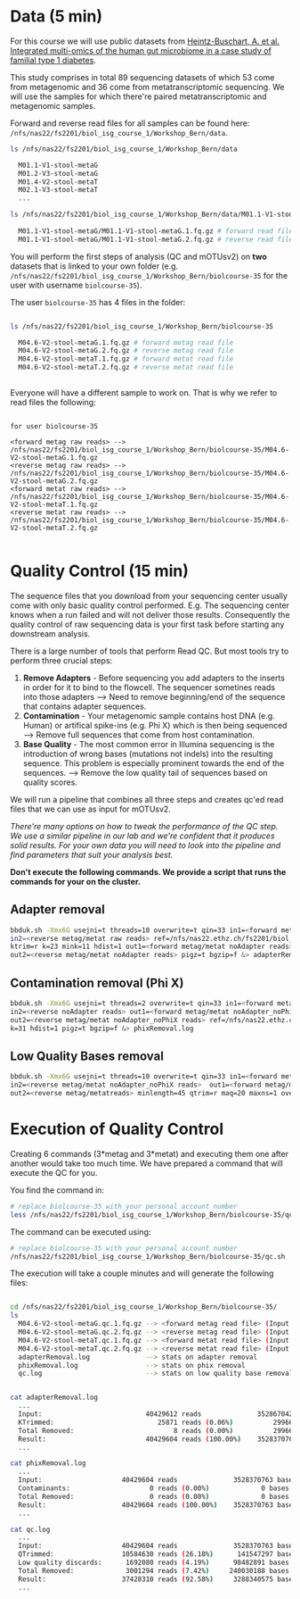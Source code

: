 
# Data (5 min)

For this course we will use public datasets from [Heintz-Buschart, A. et al. Integrated multi-omics of the human gut microbiome in a case study of familial type 1 diabetes](https://www.nature.com/articles/nmicrobiol2016180).

This study comprises in total 89 sequencing datasets of which 53 come from metagenomic and 36 come from metatranscriptomic sequencing. We will use the samples for which there're paired metatranscriptomic and metagenomic samples.

Forward and reverse read files for all samples can be found here: `/nfs/nas22/fs2201/biol_isg_course_1/Workshop_Bern/data`.

```bash
ls /nfs/nas22/fs2201/biol_isg_course_1/Workshop_Bern/data

  M01.1-V1-stool-metaG
  M01.2-V3-stool-metaG
  M01.4-V2-stool-metaT
  M02.1-V3-stool-metaT
  ...

ls /nfs/nas22/fs2201/biol_isg_course_1/Workshop_Bern/data/M01.1-V1-stool-metaG/*
  
  M01.1-V1-stool-metaG/M01.1-V1-stool-metaG.1.fq.gz # forward read file
  M01.1-V1-stool-metaG/M01.1-V1-stool-metaG.2.fq.gz # reverse read file
```

You will perform the first steps of analysis (QC and mOTUsv2) on **two** datasets that is linked to your own folder (e.g. `/nfs/nas22/fs2201/biol_isg_course_1/Workshop_Bern/biolcourse-35` for the user with username `biolcourse-35`).

The user `biolcourse-35` has 4 files in the folder:


```bash

ls /nfs/nas22/fs2201/biol_isg_course_1/Workshop_Bern/biolcourse-35

  M04.6-V2-stool-metaG.1.fq.gz # forward metag read file
  M04.6-V2-stool-metaG.2.fq.gz # reverse metag read file
  M04.6-V2-stool-metaT.1.fq.gz # forward metat read file
  M04.6-V2-stool-metaT.2.fq.gz # reverse metat read file
  
```

Everyone will have a different sample to work on. That is why we refer to read files the following:

```

for user biolcourse-35

<forward metag raw reads> --> /nfs/nas22/fs2201/biol_isg_course_1/Workshop_Bern/biolcourse-35/M04.6-V2-stool-metaG.1.fq.gz
<reverse metag raw reads> --> /nfs/nas22/fs2201/biol_isg_course_1/Workshop_Bern/biolcourse-35/M04.6-V2-stool-metaG.2.fq.gz
<forward metat raw reads> --> /nfs/nas22/fs2201/biol_isg_course_1/Workshop_Bern/biolcourse-35/M04.6-V2-stool-metaT.1.fq.gz
<reverse metat raw reads> --> /nfs/nas22/fs2201/biol_isg_course_1/Workshop_Bern/biolcourse-35/M04.6-V2-stool-metaT.2.fq.gz


```


# Quality Control (15 min)

The sequence files that you download from your sequencing center usually come with only basic quality control performed. E.g. The sequencing center knows when a run failed and will not deliver those results. Consequently the quality control of raw sequencing data is your first task before starting any downstream analysis. 

There is a large number of tools that perform Read QC. But most tools try to perform three crucial steps:

1. **Remove Adapters** - Before sequencing you add adapters to the inserts in order for it to bind to the flowcell. The sequencer sometines reads into those adapters --> Need to remove beginning/end of the sequence that contains adapter sequences.
2. **Contamination** - Your metagenomic sample contains host DNA (e.g. Human) or artifical spike-ins (e.g. Phi X) which is then being sequenced --> Remove full sequences that come from host contamination.
3. **Base Quality** - The most common error in Illumina sequencing is the introduction of wrong bases (mutations not indels) into the resulting sequence. This problem is especially prominent towards the end of the sequences. --> Remove the low quality tail of sequences based on quality scores. 

We will run a pipeline that combines all three steps and creates qc'ed read files that we can use as input for mOTUsv2.


*There're many options on how to tweak the performance of the QC step. We use a similar pipeline in our lab and we're confident that it produces solid results. For your own data you will need to look into the pipeline and find parameters that suit your analysis best.*


**Don't execute the following commands. We provide a script that runs the commands for your on the cluster.**

## Adapter removal


```bash
bbduk.sh -Xmx6G usejni=t threads=10 overwrite=t qin=33 in1=<forward metag/metat raw reads> \ 
in2=<reverse metag/metat raw reads> ref=/nfs/nas22.ethz.ch/fs2201/biol_isg_course_1/Workshop_Bern/bin/bbmap/resources/adapters.fa \
ktrim=r k=23 mink=11 hdist=1 out1=<forward metag/metat noAdapter reads>  \
out2=<reverse metag/metat noAdapter reads> pigz=t bgzip=f &> adapterRemoval.log
```

## Contamination removal (Phi X)

```bash
bbduk.sh -Xmx6G usejni=t threads=2 overwrite=t qin=33 in1=<forward metag/metat noAdapter reads> \
in2=<reverse noAdapter reads> out1=<forward metag/metat noAdapter_noPhiX reads> \
out2=<reverse metag/metat noAdapter_noPhiX reads> ref=/nfs/nas22.ethz.ch/fs2201/biol_isg_course_1/Workshop_Bern/bin/bbmap/resources/phix174_ill.ref.fa.gz \
k=31 hdist=1 pigz=t bgzip=f &> phixRemoval.log
```

## Low Quality Bases removal

```bash
bbduk.sh -Xmx6G usejni=t threads=10 overwrite=t qin=33 in1=<forward metag/metat noAdapter_noPhiX reads> \
in2=<reverse metag/metat noAdapter_noPhiX reads>  out1=<forward metag/metat reads>  \
out2=<reverse metag/metatreads> minlength=45 qtrim=r maq=20 maxns=1 overwrite=t trimq=30 pigz=t bgzip=f &> qc.log
```


# Execution of Quality Control

Creating 6 commands (3\*metag and 3\*metat) and executing them one after another would take too much time. We have prepared a command that will execute the QC for you.

You find the command in:

```bash
# replace biolcourse-35 with your personal account number
less /nfs/nas22/fs2201/biol_isg_course_1/Workshop_Bern/biolcourse-35/qc.sh
```

The command can be executed using:

```bash
# replace biolcourse-35 with your personal account number
/nfs/nas22/fs2201/biol_isg_course_1/Workshop_Bern/biolcourse-35/qc.sh
```

The execution will take a couple minutes and will generate the following files:

```bash

cd /nfs/nas22/fs2201/biol_isg_course_1/Workshop_Bern/biolcourse-35/
ls
  M04.6-V2-stool-metaG.qc.1.fq.gz --> <forward metag read file> (Input for mOTUsv2)
  M04.6-V2-stool-metaG.qc.2.fq.gz --> <reverse metag read file> (Input for mOTUsv2)
  M04.6-V2-stool-metaT.qc.1.fq.gz --> <forward metat read file> (Input for mOTUsv2)
  M04.6-V2-stool-metaT.qc.2.fq.gz --> <reverse metat read file> (Input for mOTUsv2)
  adapterRemoval.log              --> stats on adapter removal
  phixRemoval.log                 --> stats on phix removal
  qc.log                          --> stats on low quality base removal
```

```bash

cat adapterRemoval.log
  ...
  Input:                          40429612 reads              3528670429 bases.
  KTrimmed:                          25871 reads (0.06%)          299666 bases (0.01%)
  Total Removed:                         8 reads (0.00%)          299666 bases (0.01%)
  Result:                         40429604 reads (100.00%)    3528370763 bases (99.99%)
  ...

cat phixRemoval.log
  ...
  Input:                  	40429604 reads 		        3528370763 bases.
  Contaminants:           	       0 reads (0.00%) 	           0 bases (0.00%)
  Total Removed:          	       0 reads (0.00%) 	           0 bases (0.00%)
  Result:                 	40429604 reads (100.00%) 	3528370763 bases (100.00%)
  ...

cat qc.log
  ...
  Input:                  	40429604 reads 		        3528370763 bases.
  QTrimmed:               	10584630 reads (26.18%) 	 141547297 bases (4.01%)
  Low quality discards:   	 1692080 reads (4.19%) 	    98482891 bases (2.79%)
  Total Removed:          	 3001294 reads (7.42%) 	   240030188 bases (6.80%)
  Result:                 	37428310 reads (92.58%) 	3288340575 bases (93.20%)
  ...
```


